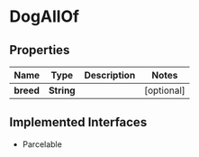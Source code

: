 

# DogAllOf


## Properties

Name | Type | Description | Notes
------------ | ------------- | ------------- | -------------
**breed** | **String** |  |  [optional]


## Implemented Interfaces

* Parcelable


